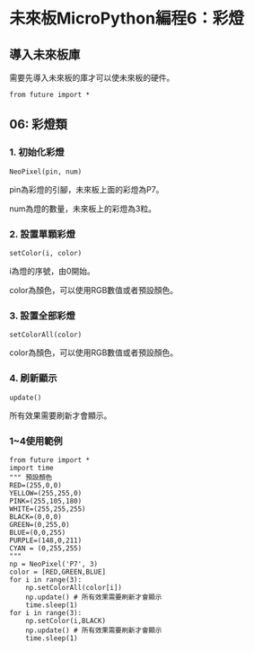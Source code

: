 # 未來板MicroPython編程6：彩燈

## 導入未來板庫

需要先導入未來板的庫才可以使未來板的硬件。

    from future import *
    
## 06: 彩燈類

### 1. 初始化彩燈

    NeoPixel(pin, num)
    
pin為彩燈的引腳，未來板上面的彩燈為P7。

num為燈的數量，未來板上的彩燈為3粒。

### 2. 設置單顆彩燈

    setColor(i, color)
    
i為燈的序號，由0開始。

color為顏色，可以使用RGB數值或者預設顏色。

### 3. 設置全部彩燈

    setColorAll(color)
    
color為顏色，可以使用RGB數值或者預設顏色。

### 4. 刷新顯示

    update()
    
所有效果需要刷新才會顯示。

### 1~4使用範例
    
    from future import *
    import time
    """ 預設顏色
    RED=(255,0,0)
    YELLOW=(255,255,0)
    PINK=(255,105,180)
    WHITE=(255,255,255)
    BLACK=(0,0,0)
    GREEN=(0,255,0)
    BLUE=(0,0,255)
    PURPLE=(148,0,211)
    CYAN = (0,255,255) 
    """
    np = NeoPixel('P7', 3)
    color = [RED,GREEN,BLUE]
    for i in range(3):
        np.setColorAll(color[i])
        np.update() # 所有效果需要刷新才會顯示
        time.sleep(1)
    for i in range(3):
        np.setColor(i,BLACK)
        np.update() # 所有效果需要刷新才會顯示
        time.sleep(1)